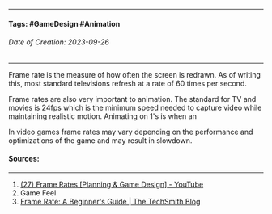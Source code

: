 __________________________________________________________________________
#### **Tags:** #GameDesign #Animation 
###### *Date of Creation: 2023-09-26*
__________________________________________________________________________

Frame rate is the measure of how often the screen is redrawn. As of writing this, most standard televisions refresh at a rate of 60 times per second.

Frame rates are also very important to animation. The standard for TV and movies is 24fps which is the minimum speed needed to capture video while maintaining realistic motion. Animating on 1's is when an 

In video games frame rates may vary depending on the performance and optimizations of the game and may result in slowdown.
#### Sources:
__________________________________________________________________________
1. [(27) Frame Rates [Planning & Game Design] - YouTube](https://www.youtube.com/watch?v=Rjdmi7628GM&list=PLgKCjZ2WsVLSllvUzbkHIQurVIJdhAQ4m&index=5&ab_channel=MasahiroSakuraionCreatingGames)
2. Game Feel
3. [Frame Rate: A Beginner's Guide | The TechSmith Blog](https://www.techsmith.com/blog/frame-rate-beginners-guide/)